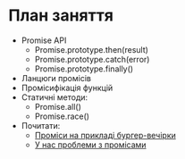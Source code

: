# План заняття

- Promise API
  - Promise.prototype.then(result)
  - Promise.prototype.catch(error)
  - Promise.prototype.finally()
- Ланцюги промісів
- Промісифікація функцій
- Статичні методи:
  - Promise.all()
  - Promise.race()
- Почитати:
  - [Проміси на прикладі бургер-вечірки](https://habr.com/ru/company/nix/blog/323066/)
  - [У нас проблеми з промісами](https://habr.com/ru/company/mailru/blog/269465/)
